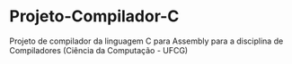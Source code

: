 # Projeto-Compilador-C
Projeto de compilador da linguagem C para Assembly para a disciplina de Compiladores (Ciência da Computação - UFCG)
